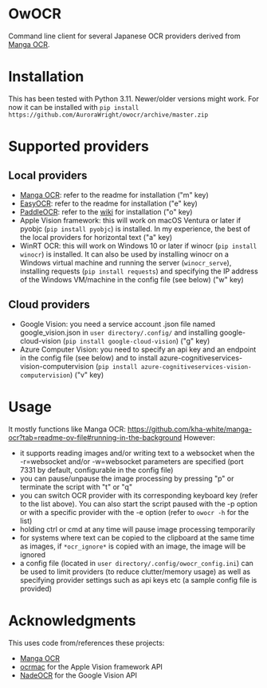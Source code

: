 # OwOCR

Command line client for several Japanese OCR providers derived from [Manga OCR](https://github.com/kha-white/manga-ocr).

# Installation

This has been tested with Python 3.11. Newer/older versions might work. For now it can be installed with `pip install https://github.com/AuroraWright/owocr/archive/master.zip`

# Supported providers

## Local providers
- [Manga OCR](https://github.com/kha-white/manga-ocr): refer to the readme for installation ("m" key)
- [EasyOCR](https://github.com/JaidedAI/EasyOCR): refer to the readme for installation ("e" key)
- [PaddleOCR](https://github.com/PaddlePaddle/PaddleOCR): refer to the [wiki](https://github.com/PaddlePaddle/PaddleOCR/blob/release/2.7/doc/doc_en/quickstart_en.md) for installation ("o" key)
- Apple Vision framework: this will work on macOS Ventura or later if pyobjc (`pip install pyobjc`) is installed. In my experience, the best of the local providers for horizontal text ("a" key)
- WinRT OCR: this will work on Windows 10 or later if winocr (`pip install winocr`) is installed. It can also be used by installing winocr on a Windows virtual machine and running the server (`winocr_serve`), installing requests (`pip install requests`) and specifying the IP address of the Windows VM/machine in the config file (see below) ("w" key)

## Cloud providers
- Google Vision: you need a service account .json file named google_vision.json in `user directory/.config/` and installing google-cloud-vision (`pip install google-cloud-vision`) ("g" key)
- Azure Computer Vision: you need to specify an api key and an endpoint in the config file (see below) and to install azure-cognitiveservices-vision-computervision (`pip install azure-cognitiveservices-vision-computervision`) ("v" key)

# Usage

It mostly functions like Manga OCR: https://github.com/kha-white/manga-ocr?tab=readme-ov-file#running-in-the-background
However:
- it supports reading images and/or writing text to a websocket when the -r=websocket and/or -w=websocket parameters are specified (port 7331 by default, configurable in the config file)
- you can pause/unpause the image processing by pressing "p" or terminate the script with "t" or "q"
- you can switch OCR provider with its corresponding keyboard key (refer to the list above). You can also start the script paused with the -p option or with a specific provider with the -e option (refer to `owocr -h` for the list)
- holding ctrl or cmd at any time will pause image processing temporarily
- for systems where text can be copied to the clipboard at the same time as images, if `*ocr_ignore*` is copied with an image, the image will be ignored
- a config file (located in `user directory/.config/owocr_config.ini`) can be used to limit providers (to reduce clutter/memory usage) as well as specifying provider settings such as api keys etc (a sample config file is provided)

# Acknowledgments

This uses code from/references these projects:
- [Manga OCR](https://github.com/kha-white/manga-ocr)
- [ocrmac](https://github.com/straussmaximilian/ocrmac) for the Apple Vision framework API
- [NadeOCR](https://github.com/Natsume-197/NadeOCR) for the Google Vision API

